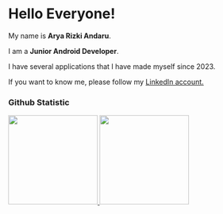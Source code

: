 # Hello Everyone!

My name is **Arya Rizki Andaru**.<br>

I am a **Junior Android Developer**.<br> 

I have several applications that I have made myself since 2023.<br>

If you want to know me, please follow my [LinkedIn account.](https://www.linkedin.com/in/aryarizkiandaru/)

### Github Statistic
<p align="left">
<a href="https://github.com/xryar">
  <img height="180em" src="https://github-readme-stats-eight-theta.vercel.app/api?username=xryar&show_icons=true&theme=algolia&include_all_commits=true&count_private=true"/>
  <img height="180em" src="https://github-readme-stats-eight-theta.vercel.app/api/top-langs/?username=xryar&layout=compact&layout=compact&theme=algolia"/>
</a>
</p>
